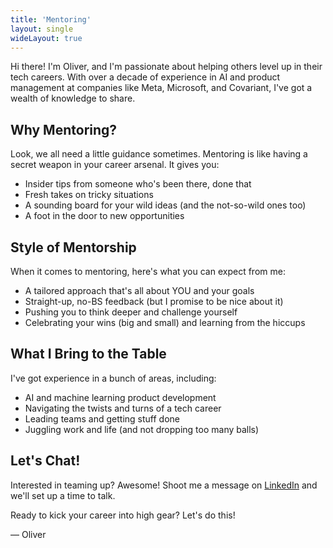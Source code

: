 ```yaml
---
title: 'Mentoring'
layout: single
wideLayout: true
---
```


Hi there! I'm Oliver, and I'm passionate about helping others level up in their tech careers. With
over a decade of experience in AI and product management at companies like Meta, Microsoft, and
Covariant, I've got a wealth of knowledge to share.

## Why Mentoring?

Look, we all need a little guidance sometimes. Mentoring is like having a secret weapon in your
career arsenal. It gives you:

- Insider tips from someone who's been there, done that
- Fresh takes on tricky situations
- A sounding board for your wild ideas (and the not-so-wild ones too)
- A foot in the door to new opportunities

## Style of Mentorship

When it comes to mentoring, here's what you can expect from me:

- A tailored approach that's all about YOU and your goals
- Straight-up, no-BS feedback (but I promise to be nice about it)
- Pushing you to think deeper and challenge yourself
- Celebrating your wins (big and small) and learning from the hiccups

## What I Bring to the Table

I've got experience in a bunch of areas, including:

- AI and machine learning product development
- Navigating the twists and turns of a tech career
- Leading teams and getting stuff done
- Juggling work and life (and not dropping too many balls)

## Let's Chat!

Interested in teaming up? Awesome! Shoot me a message on
[LinkedIn](https://www.linkedin.com/in/newth/) and we'll set up a time to talk.

Ready to kick your career into high gear? Let's do this!

— Oliver
